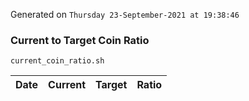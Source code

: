 Generated on `Thursday 23-September-2021 at 19:38:46`

### Current to Target Coin Ratio
`current_coin_ratio.sh`

Date|Current|Target|Ratio
---|---|---|---
